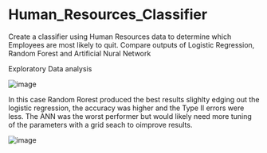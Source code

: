 # Human_Resources_Classifier



Create a classifier using Human Resources data to determine which Employees are most likely to quit.
Compare outputs of Logistic Regression, Random Forest and Artificial Nural Network

Exploratory Data analysis 

![image](https://user-images.githubusercontent.com/44706605/189500685-22d1a614-e6f7-4704-8966-205b45d52cf7.png)



In this case Random Rorest produced the best results slighlty edging out the logistic regression, the accuracy was higher and the Type II errors were less. 
The ANN was the worst performer but would likely need more tuning of the parameters with a grid seach to oimprove results.


![image](https://user-images.githubusercontent.com/44706605/189500670-d1528f74-d7ec-47a8-8b50-0c0b7019bd01.png)








